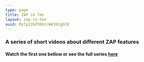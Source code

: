```yaml
---
type: page
title: ZAP in Ten
layout: zap-in-ten
uuid: RyTy22GZV6UccW41UCghC8
---
```

### A series of short videos about different ZAP features
#### Watch the first one bellow or see the full series [here](https://www.alldaydevops.com/zap-in-ten)
